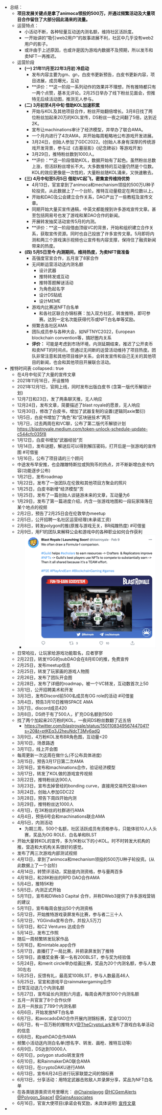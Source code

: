 - 总结：
	- **项目发展关键点是拿了animoca领投的500万，并通过频繁活动及大量项目合作留住了大部分因此涌来的流量。**
	- 运营特点：
		- 小活动不断，各种轻量互动送内测名额，维持社区活跃度。
		- 一开始讲的“吸引web2用户”的故事进展不利，社区中几乎没有web2用户的影子。
		- 或许由于上述原因，也或许是因为游戏内数据不及预期，所以发币和卖NFT一再推迟。
	- 运营阶段
		- **(一) 21年11月至22年3月初 冷启动**
			- 发布内容主要为gm、gn，白皮书更新预告，白皮书更新内容，项目进展，成员曝光，互动
			- **评价：**这一阶段一系列动作的效果并不理想，所有推特都只有一两个点赞，基本无评论。2月25日举办了线下粉丝见面会，但推特无后续活动图，推测无人参与。
		- **(二) 3月初至4月中旬 借助KOL加速积累**
			- 开始与KOL及其他项目合作，粉丝开始翻倍增长。3月8日找了两位粉丝加起来20万的KOL宣传，DS粉丝一夜之间翻了5倍，达到近2K。
			- 宣布让machinations审计了经济模型，并举办了联合AMA。
			- 一个月内进行了4次AMA，并开始每周粗略地公布游戏开发进展。
			- 3月24日，创始人参加了GDC2022。(创始人本身有深厚的传统游戏开发背景，参与过《古墓丽影》《纪念碑谷》等游戏开发)
			- 3月29日，推特粉丝数到1000人。
			- **评价：**这一阶段借助KOL，数据开始有了起色。虽然粉丝总数上涨，但活跃粉丝增长不大。大多数推特的互动量仍然是个位数。KOL的效应更像是一次性的，大量粉丝随KOL涌来，又快速散去。
		- **(三) 4月中旬至5月5日 借助VC起飞，密集宣传维持优势**
			- 4月13日，官宣拿到了animoca和mechanism领投的500万U种子轮投资。从此数据上了一个台阶。推特互动量稳定在两位数以上。
			- 开始和DAO及公会建立合作关系，DAO产出了一些教程及宣传文章。
			- 同期开始大量买宣传通稿，中英文都能搜到许多游戏宣传文章。甚至包括网易号也发了游戏和某DAO合作的新闻。
			- 开展转发抽奖活动宣传5月的内测。
			- **评价：**这一阶段借由顶级VC的背景，开始和组织建立合作关系，获取宣传资源。同时也自己投放了许多宣传文章。5月即将内测和两三个游戏演示视频也让宣传有内容支撑，保持住了融资新闻带来的热度。
		- **(四) 5月5日至今 内测期间，维持热度，为卖NFT做准备**
			- 高强度官宣合作，五月宣了8家合作
			- 无间断运营活动送内测名额
				- 设计武器
				- 推特转发或互动
				- 推特答题解谜活动
				- 为角色起名字
				- 设计DS贴纸
				- 设计MEME
			- 游戏内比赛送NFT白名单
				- 和各社区联合办锦标赛：加入双方社区，转发推特，即可参赛。达到一定名次能获得代币或NFT白名单等奖励。
			- 频繁去各社区AMA
			- 团队成员参与各种大会，如NFTNYC2022，European blockchain convention等，搞好圈内关系
			- **评价：** 可能是考虑到市场环境，内测延期结束，推迟了公开卖币和卖NFT的时间点。但通过无间断的运营活动维持了项目热度。团队非常注意和其他项目维护关系，会转发宣传和自己无关的其他项目的新闻，也会和其他项目开展联合活动。
- 推特时间表
  collapsed:: true
	- 在4月中旬买了大量的宣传文章
	- 2021年11月16日，开设推特
	- 2021年12月1日，官网上线，同时发布出版白皮书 (含第一版代币解锁计划)
	- 12月7日和23日，发了两条聊天推，无人响应
	- 12月24日，发布文章，简要描述了blast royale的愿景，无人响应
	- 12月30日，修改了白皮书，增加了武器复制的设置(逻辑同axie繁衍)
	- 1月5日，白皮书增加了“角色”和“区块链技术”两页
	- 1月7日，过去两周在和VC聊，公布了第二版代币解锁计划 https://blastroyale.medium.com/token-unlock-schedule-update-c544cfc035f8
	- 1月12日，白皮书增加“武器经验”页
	- 1月14日，发布谜题，解谜后可以得到解压密码，打开后是一张游戏的宣传图 #可借鉴
	- 1月16日，公布了项目请的三个顾问
	- 中途发布早安推，也会蹭蹭特斯拉或狗狗币的热点，并不断新增白皮书内容(功能逐步公布)
	- 1月21日，发布roadmap
	- 1月22日，发布了一张团队在伦敦和其他项目方聚会的照片
	- 1月25日，白皮书新增“经济模型”页
	- 1月25日，发布了一篇创始人谈链游未来的文章，互动量为6
	- 1月29日，发布了第一篇进度介绍，内含一张游戏地图和一段玩家降落在某个地点的视频
	- 2月2日，预告了2月25日会在伦敦举办meetup
	- 2月5日，公开招聘一名社区运营经理(未承诺工资)
	- 2月8日，转发polygon的推(原推与游戏无关，BR纯蹭热度) #可借鉴
	- 2月9日，用F1的团队来解释公会和游戏中的各种职业如何合作获利
		- ![截屏2022-07-08 上午10.11.33.png](../assets/截屏2022-07-08_上午10.11.33_1657246431149_0.png)
	- 日常哈拉，让玩家给游戏功能取名，应者寥寥
	- 2月22日，转发YGG的subDAO会在8月IEO的推，免费宣传
	- 2月25日，发布meetup信息
	- 2月25日，转发了玩家画的游戏人物图
	- 2月26日，发布了团队开会图
	- 2月28日，发布了详细的roadmap，被一个VC转发，互动数首次上50
	- 3月1日，公开招聘美术和开发
	- 3月3日，发布Discord前500名成员有OG role的活动 #可借鉴
	- 3月4日，预告3月10日推特SPACE AMA
	- 3月7日，discord成员420
	- 3月8日，DS终于有了500人，扩充OG名额到1500
	- 找了两个加起来20万粉的KOL，一夜间DS粉丝数翻了近五倍
		- https://twitter.com/blastroyale/status/1501108349567447041?s=20&t=ptKEq3J2heuNdcT3My6adQ
	- 3月9日，4万粉KOL发布BR角色图，互动量<20
	- 3月10日，场景路透
	- 3月11日，线上开会图
	- 每周更新一次这周在做什么(不公布具体进度)
	- 3月15日，预告3月17日第二次AMA
	- 3月16日，宣布和machinations合作，验证经济模型
	- 3月17日，转发了KOL做的游戏宣传视频
	- 3月22日，推特粉丝达900人
	- 3月23日，宣布去掉曾经的bonding curve，直接用交易所交易token
	- 3月24日，创始人参加GDC22
	- 3月28日，预告下周四开始内测
	- 3月29日，推特粉丝达1000人
	- 4月1日，在3K粉丝的社群进行AMA
	- 4月4日，预告6号会和machinations联合AMA
	- 4月5日，内测活动
		- 为期三周，500个名额，社区活跃成员有资格参与，只能体验10人人头赛，奖品为OG ROLE、白名单和BLST
	- 开始大量转KOL的宣传，多为1K粉以下的小KOL。时不时转发大机构的推，营造和大机构关系很好的感觉。
	- 发布了两三次游戏内部测试视频
	- 4月13日，拿到了animoca和mechanism领投的500万U种子轮投资。(从此数据上了一个台阶)
	- 4月14日，转赞评活动，奖励是内测资格，参与量两百多
	- 4月18日，和28K粉丝的RPD DAO合作AMA
	- 5月4日，推特5K粉
	- 5月5日，内测正式开始
	- 5月11日，宣布和DWeb3 Capital 合作，并称DWeb3提供了许多游戏营销的建议
	- 5月11日，宣布每周会放出50个内测资格
	- 5月12日，开始推特游戏录屏发布比赛，参与者二三十人
	- 5月12日，YGGindia宣布合作，并投入5万刀
	- 5月13日，和C2 Ventures 达成合作
	- 5月14日，发布工作照
	- 随后一周频繁转发玩家作品
	- 5月16日，和mintable.app合作
	- 5月17日，直播打了一局比赛，并把录屏发到了推特
	- 5月19日，直播奖金赛-第一名有200BLST，参与奖为经验值
	- 5月24日，和merit circle举办绘画比赛，奖品为20个内测名额，参与人数30左右
	- 5月25日，反馈有礼，最高奖100BLST，参与人数最高46人
	- 5月25日，官宣和游戏平台rainmakergaming合作
	- 日常互动送几个内测名额
	- 5月27日，宣布延长内测到六月底，每周会再开放100个内测名额
	- 五月一共官宣了8个合作伙伴
	- 五月一共放出了789个内测名额
	- 6月6日，开始发放NFT白名单
	- 6月7日，和avocadoDAO合作开展内测锦标赛，奖金1200刀
	- 6月7日，有一百万粉的推特大V[@TheCryptoLark](https://twitter.com/TheCryptoLark)发布了游戏白名单活动的信息
	- 6月8日，和pathDAO合作AMA
	- 频繁小活动送内测白名单(想名字、转发、画枪、推特互动等)
	- 6月9日，DS达到10000人
	- 6月10日，polygon studio转发宣传
	- 6月10日，和RainmakerDAO联合AMA
	- 6月13日，在cryptoDAKU进行AMA
	- 6月13日，宣布6月24日进行玩家联盟之间的锦标赛
	- 6月13日，分享活动：用特定武器击败敌人并录屏分享，奖品为NFT白名单
	- 在各类链游类资讯号里曝光： [@Chainplaygg](https://twitter.com/Chainplaygg) [@HCGemAlerts](https://twitter.com/HCGemAlerts) [@Polygon_Space1](https://twitter.com/Polygon_Space1) [@GainsAssociates](https://twitter.com/GainsAssociates)
	- 6月16日，官宣大使项目(承诺会有奖励，未具体说明) [宣传文章](https://blastroyale.medium.com/blast-ambassador-program-51c556c7555b)
-